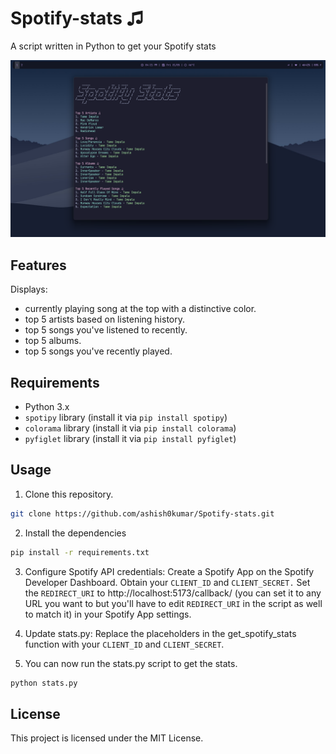 # Spotify-stats ♫
A script written in Python to get your Spotify stats

![script output](image.png)

## Features

Displays:
- currently playing song at the top with a distinctive color.
- top 5 artists based on listening history.
- top 5 songs you've listened to recently.
- top 5 albums.
- top 5 songs you've recently played.


## Requirements

- Python 3.x
- `spotipy` library (install it via `pip install spotipy`)
- `colorama` library (install it via `pip install colorama`)
- `pyfiglet` library (install it via `pip install pyfiglet`)

## Usage
1. Clone this repository.
```bash
git clone https://github.com/ashish0kumar/Spotify-stats.git
```
2. Install the dependencies 
```bash
pip install -r requirements.txt
```

3. Configure Spotify API credentials:
Create a Spotify App on the Spotify Developer Dashboard.
Obtain your `CLIENT_ID` and `CLIENT_SECRET.`
Set the `REDIRECT_URI` to http://localhost:5173/callback/ (you can set it to any URL you want to but you'll have to edit `REDIRECT_URI` in the script as well to match it) in your Spotify App settings.

5. Update stats.py: Replace the placeholders in the get_spotify_stats function with your `CLIENT_ID` and `CLIENT_SECRET`.
6. You can now run the stats.py script to get the stats.
```bash
python stats.py
```

## License
This project is licensed under the MIT License.
